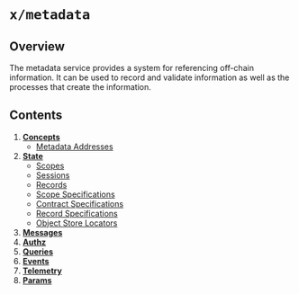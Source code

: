 # `x/metadata`

## Overview

The metadata service provides a system for referencing off-chain information.
It can be used to record and validate information as well as the processes that create the information.

## Contents

1. **[Concepts](01_concepts.md)**
    - [Metadata Addresses](01_concepts.md#metadata-addresses)
1. **[State](02_state.md)**
    - [Scopes](02_state.md#scopes)
    - [Sessions](02_state.md#sessions)
    - [Records](02_state.md#records)
    - [Scope Specifications](02_state.md#scope-specifications)
    - [Contract Specifications](02_state.md#contract-specifications)
    - [Record Specifications](02_state.md#record-specifications)
    - [Object Store Locators](02_state.md#object-store-locators)
1. **[Messages](03_messages.md)**
1. **[Authz](04_authz.md)**
1. **[Queries](05_queries.md)**
1. **[Events](06_events.md)**
1. **[Telemetry](07_telemetry.md)**
1. **[Params](08_params.md)**


